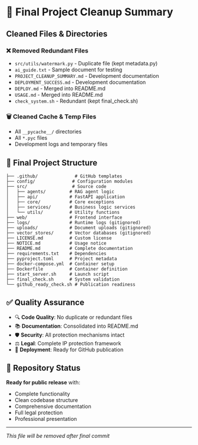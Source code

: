 # 🧹 Final Project Cleanup Summary

## Cleaned Files & Directories

### ❌ Removed Redundant Files
- `src/utils/watermark.py` - Duplicate file (kept metadata.py)
- `ai_guide.txt` - Sample document for testing
- `PROJECT_CLEANUP_SUMMARY.md` - Development documentation  
- `DEPLOYMENT_SUCCESS.md` - Development documentation
- `DEPLOY.md` - Merged into README.md
- `USAGE.md` - Merged into README.md
- `check_system.sh` - Redundant (kept final_check.sh)

### 🗑️ Cleaned Cache & Temp Files
- All `__pycache__/` directories
- All `*.pyc` files
- Development logs and temporary files

## 📁 Final Project Structure

```
├── .github/              # GitHub templates
├── config/              # Configuration modules
├── src/                 # Source code
│   ├── agents/         # RAG agent logic
│   ├── api/            # FastAPI application
│   ├── core/           # Core exceptions
│   ├── services/       # Business logic services
│   └── utils/          # Utility functions
├── web/                # Frontend interface
├── logs/               # Runtime logs (gitignored)
├── uploads/            # Document uploads (gitignored)
├── vector_stores/      # Vector databases (gitignored)
├── LICENSE.md          # Custom license
├── NOTICE.md           # Usage notice
├── README.md           # Complete documentation
├── requirements.txt    # Dependencies
├── pyproject.toml      # Project metadata
├── docker-compose.yml  # Container setup
├── Dockerfile          # Container definition
├── start_server.sh     # Launch script
├── final_check.sh      # System validation
└── github_ready_check.sh # Publication readiness

```

## ✅ Quality Assurance

- 🔍 **Code Quality**: No duplicate or redundant files
- 📚 **Documentation**: Consolidated into README.md
- 🛡️ **Security**: All protection mechanisms intact
- ⚖️ **Legal**: Complete IP protection framework
- 🚀 **Deployment**: Ready for GitHub publication

## 🎯 Repository Status

**Ready for public release** with:
- Complete functionality
- Clean codebase structure  
- Comprehensive documentation
- Full legal protection
- Professional presentation

---
*This file will be removed after final commit*
